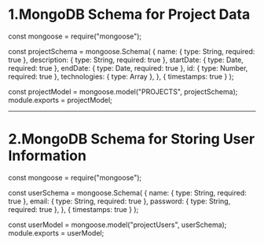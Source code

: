 # 1.MongoDB Schema for Project Data

const mongoose = require("mongoose");

const projectSchema = mongoose.Schema(
{
name: { type: String, required: true },
description: { type: String, required: true },
startDate: { type: Date, required: true },
endDate: { type: Date, required: true },
id: { type: Number, required: true },
technologies: { type: Array },
},
{ timestamps: true }
);

const projectModel = mongoose.model("PROJECTS", projectSchema);
module.exports = projectModel;

---

# 2.MongoDB Schema for Storing User Information

const mongoose = require("mongoose");

const userSchema = mongoose.Schema(
{
name: { type: String, required: true },
email: { type: String, required: true },
password: { type: String, required: true },
},
{ timestamps: true }
);

const userModel = mongoose.model("projectUsers", userSchema);
module.exports = userModel;
